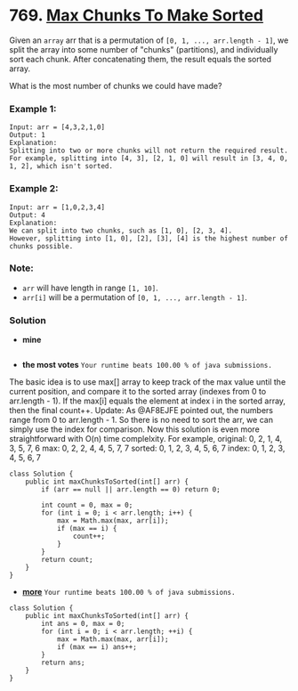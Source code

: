 # 769. [Max Chunks To Make Sorted](https://leetcode.com/problems/max-chunks-to-make-sorted/description/)

Given an `array` arr that is a permutation of `[0, 1, ..., arr.length - 1]`, we split the array into some number of "chunks" (partitions), and individually sort each chunk.  After concatenating them, the result equals the sorted array.

What is the most number of chunks we could have made?

### Example 1:
    Input: arr = [4,3,2,1,0]
    Output: 1
    Explanation:
    Splitting into two or more chunks will not return the required result.
    For example, splitting into [4, 3], [2, 1, 0] will result in [3, 4, 0, 1, 2], which isn't sorted.

### Example 2:
    Input: arr = [1,0,2,3,4]
    Output: 4
    Explanation:
    We can split into two chunks, such as [1, 0], [2, 3, 4].
    However, splitting into [1, 0], [2], [3], [4] is the highest number of chunks possible.

### Note:
* `arr` will have length in range `[1, 10]`.
* `arr[i]` will be a permutation of `[0, 1, ..., arr.length - 1]`.

### Solution
* **mine**
```
```

* **the most votes**  `Your runtime beats 100.00 % of java submissions.`

The basic idea is to use max[] array to keep track of the max value until the current position, and compare it to the sorted array (indexes from 0 to arr.length - 1). If the max[i] equals the element at index i in the sorted array, then the final count++.
Update: As @AF8EJFE pointed out, the numbers range from 0 to arr.length - 1. So there is no need to sort the arr, we can simply use the index for comparison. Now this solution is even more straightforward with O(n) time complelxity.
For example,
        original: 0, 2, 1, 4, 3, 5, 7, 6
        max:      0, 2, 2, 4, 4, 5, 7, 7
        sorted:   0, 1, 2, 3, 4, 5, 6, 7
        index:    0, 1, 2, 3, 4, 5, 6, 7
```
class Solution {
    public int maxChunksToSorted(int[] arr) {
        if (arr == null || arr.length == 0) return 0;

        int count = 0, max = 0;
        for (int i = 0; i < arr.length; i++) {
            max = Math.max(max, arr[i]);
            if (max == i) {
                count++;
            }
        }
        return count;
    }
}
```

* **[more](https://leetcode.com/problems/max-chunks-to-make-sorted/solution/)**  `Your runtime beats 100.00 % of java submissions.`
```
class Solution {
    public int maxChunksToSorted(int[] arr) {
        int ans = 0, max = 0;
        for (int i = 0; i < arr.length; ++i) {
            max = Math.max(max, arr[i]);
            if (max == i) ans++;
        }
        return ans;
    }
}
```
